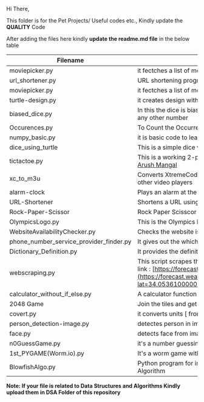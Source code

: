 Hi There,

This folder is for the Pet Projects/ Useful codes etc.,
Kindly update the **QUALITY** Code

After adding the files here kindly **update the readme.md file** in the below table



| Filename         | Description                                                        |
| ---------------- | ------------------------------------------------------------------ |
| moviepicker.py   | it fectches a list of movies names and their rating from IMDB data |
| url_shortener.py | URL shortening program using pyshortener lib                       |
| moviepicker.py|it fectches a list of movies names and their rating from IMDB data|
| turtle-design.py|it creates design with help of python turtle library|
| biased_dice.py|In this the dice is biased means the probability of occuring 6 is more than any other number|
|Occurences.py|To Count the Occurrences of Each Word in a Given String Sentence.|
| numpy_basic.py|it is basic code to learn numpy|
| dice_using_turtle | This is a simple dice with a graphical interface which was made using Turtle |
| tictactoe.py | This is a working 2-player tictactoe game made using python made by [Arush Mangal](https://github.com/arushmangal) |
| xc_to_m3u | Converts XtremeCode API to a M3U file to make iptv more compatible with other video players |
| alarm-clock | Plays an alarm at the given time (Use 12 hour clock format) |
| URL-Shortener | Shortens a URL using tinyurl api | 
| Rock-Paper-Scissor| Rock Paper Scisscor Game using Python |
| OlympicsLogo.py | This is the Olympics Logo made using Turtle in Python |
| WebsiteAvailabilityChecker.py | Checks the website is available or not. |
|phone_number_service_provider_finder.py|It gives out the which service provide that a phone number has|
|Dictionary_Definition.py|It provides the definition of the word available in the array|
| webscraping.py | This script scrapes the Weather data for the city of Los Angeles from the link : [https://forecast.weather.gov/](https://forecast.weather.gov/MapClick.php?lat=34.05361000000005&lon=-118.24549999999999#.X2DWvmgzZPY) |
|calculator_without_if_else.py|A calculator function which deos not use if else|
| 2048 Game | Join the tiles and get the 2048 tile! |
| covert.py | it converts units [ from KM to M etc. ]  |
| person_detection-image.py | detectes person in images |
|face.py | detects face from images/videos |
|n0GuessGame.py | it's a number guessing game |
|1st_PYGAME(Worm.io).py | It's a worm game with audio |
|BlowfishAlgo.py | Python program for implementing Blowfish Encryption-Decryption Algorithm |




**Note: If your file is related to Data Structures and Algorithms Kindly upload them in DSA Folder of this repository**
